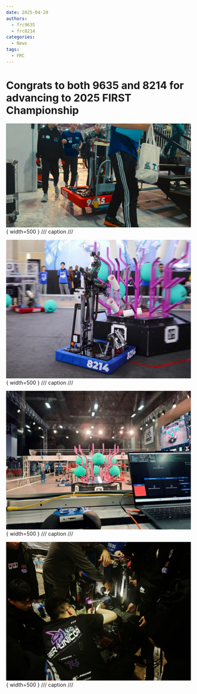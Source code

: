 ```yaml
---
date: 2025-04-20
authors:
  - frc9635
  - frc8214
categories:
  - News
tags:
  - FRC
---
```


# Congrats to both 9635 and 8214 for advancing to 2025 FIRST Championship

<!-- more -->

![](./2025-1.jpg){ width=500 }
/// caption
///

![](./2025-2.jpg){ width=500 }
/// caption
///

![](./2025-3.jpg){ width=500 }
/// caption
///

![](./2025-4.jpg){ width=500 }
/// caption
///
